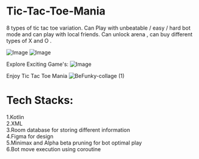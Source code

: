 # Tic-Tac-Toe-Mania
8 types of tic tac toe variation. Can Play with unbeatable / easy / hard bot mode  and  can play with local friends. Can unlock arena , can buy different types of X and O . <br>

![Image](https://github.com/user-attachments/assets/dac5eafb-199e-441e-894f-730976a3c1b9)
![Image](https://github.com/user-attachments/assets/40fcf590-b070-49fa-a737-013e73c45431)

Explore Exciting Game's:
![Image](https://github.com/user-attachments/assets/845336fc-f134-4af9-9ded-ebe051e49037)

Enjoy Tic Tac Toe Mania
![BeFunky-collage (1)](https://github.com/user-attachments/assets/d3e457ee-efed-4401-99f0-b841f0703e45)


# Tech Stacks:
1.Kotlin <br>
2.XML <br>
3.Room database for storing different information <br>
4.Figma for design <br>
5.Minimax and Alpha beta pruning for bot  optimal play <br>
6.Bot move execution using coroutine  <br>

